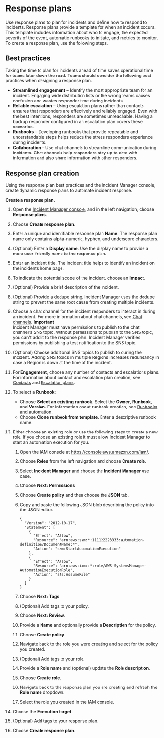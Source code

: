 # Response plans<a name="response-plans"></a>

Use response plans to plan for incidents and define how to respond to incidents\. Response plans provide a template for when an incident occurs\. This template includes information about who to engage, the expected severity of the event, automatic runbooks to initiate, and metrics to monitor\. To create a response plan, use the following steps\.

## Best practices<a name="response-plan-best-practices"></a>

Taking the time to plan for incidents ahead of time saves operational time for teams later down the road\. Teams should consider the following best practices when designing a response plan\.
+ **Streamlined engagement** – Identify the most appropriate team for an incident\. Engaging wide distribution lists or the wrong teams causes confusion and wastes responder time during incidents\. 
+ **Reliable escalation** – Using escalation plans rather than contacts ensures that responders are effectively and reliably engaged\. Even with the best intentions, responders are sometimes unreachable\. Having a backup responder configured in an escalation plan covers these scenarios\. 
+ **Runbooks** – Developing runbooks that provide repeatable and understandable steps helps reduce the stress responders experience during incidents\.
+ **Collaboration** – Use chat channels to streamline communication during incidents\. Chat channels help responders stay up to date with information and also share information with other responders\. 

## Response plan creation<a name="response-plans-create"></a>

Using the response plan best practices and the Incident Manager console, create dynamic response plans to automate incident response\.

**Create a response plan\.**

1. Open the [Incident Manager console](https://console.aws.amazon.com/systems-manager/incidents/home), and in the left navigation, choose **Response plans**\.

1. Choose **Create response plan**\.

1. Enter a unique and identifiable response plan **Name**\. The response plan name only contains alpha\-numeric, hyphen, and underscore characters\. 

1. \(Optional\) Enter a **Display name**\. Use the display name to provide a more user\-friendly name to the response plan\.

1. Enter an incident title\. The incident title helps to identify an incident on the incidents home page\.

1. To indicate the potential scope of the incident, choose an **Impact**\.

1. \(Optional\) Provide a brief description of the incident\. 

1. \(Optional\) Provide a dedupe string\. Incident Manager uses the dedupe string to prevent the same root cause from creating multiple incidents\.

1. Choose a chat channel for the incident responders to interact in during an incident\. For more information about chat channels, see [Chat channels](chat.md)\. 
**Important**  
Incident Manager must have permissions to publish to the chat channel's SNS topic\. Without permissions to publish to the SNS topic, you can't add it to the response plan\. Incident Manager verifies permissions by publishing a test notification to the SNS topic\.

1. \(Optional\) Choose additional SNS topics to publish to during the incident\. Adding SNS topics in multiple Regions increases redundancy in case a Region is down at the time of the incident\.

1. For **Engagement**, choose any number of contacts and escalations plans\. For information about contact and escalation plan creation, see [Contacts](contacts.md) and [Escalation plans](escalation.md)\.

1. To select a **Runbook**:
   + Choose **Select an existing runbook**\. Select the **Owner**, **Runbook**, and **Version**\. For information about runbook creation, see [Runbooks and automation](runbooks.md)\.
   + Choose **Clone runbook from template**\. Enter a descriptive runbook name\. 

1. Either choose an existing role or use the following steps to create a new role\. If you choose an existing role it must allow Incident Manager to start an automation execution for you\.

   1. Open the IAM console at [https://console\.aws\.amazon\.com/iam/](https://console.aws.amazon.com/iam/)\.

   1. Choose **Roles** from the left navigation and choose **Create role**\.

   1. Select **Incident Manager** and choose the **Incident Manager** use case\.

   1. Choose **Next: Permissions**

   1. Choose **Create policy** and then choose the **JSON** tab\. 

   1. Copy and paste the following JSON blob describing the policy into the JSON editor\.

      ```
      {
        "Version": "2012-10-17",
        "Statement": [
          {
            "Effect": "Allow",
            "Resource": "arn:aws:ssm:*:111122223333:automation-definition/DocumentName:*",
            "Action": "ssm:StartAutomationExecution"
          },
          {
            "Effect": "Allow",
            "Resource": "arn:aws:iam::*:role/AWS-SystemsManager-AutomationExecutionRole",
            "Action": "sts:AssumeRole"
          }
        ]
      }
      ```

   1. Choose **Next: Tags**

   1. \(Optional\) Add tags to your policy\.

   1. Choose **Next: Review**\.

   1. Provide a **Name** and optionally provide a **Description** for the policy\.

   1. Choose **Create policy**\.

   1. Navigate back to the role you were creating and select for the policy you created\. 

   1. \(Optional\) Add tags to your role\.

   1. Provide a **Role name** and \(optional\) update the **Role description**\.

   1. Choose **Create role**\.

   1. Navigate back to the response plan you are creating and refresh the **Role name** dropdown\.

   1. Select the role you created in the IAM console\.

1. Choose the **Execution target**\.

1. \(Optional\) Add tags to your response plan\.

1. Choose **Create response plan**\.

    